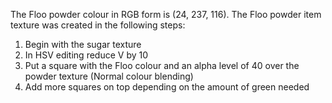 The Floo powder colour in RGB form is (24, 237, 116).
The Floo powder item texture was created in the following steps:
1. Begin with the sugar texture
2. In HSV editing reduce V by 10
3. Put a square with the Floo colour and an alpha level of 40 over the powder texture (Normal colour blending)
4. Add more squares on top depending on the amount of green needed
